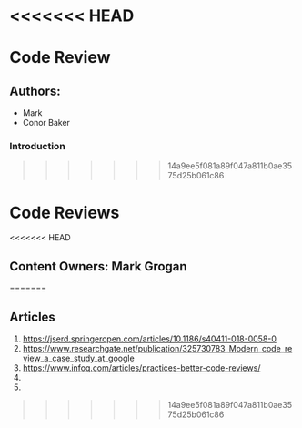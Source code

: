 <<<<<<< HEAD
=======
# **Code Review**

## **Authors:**
* Mark
* Conor Baker

### **Introduction**


>>>>>>> 14a9ee5f081a89f047a811b0ae3575d25b061c86

# Code Reviews 

<<<<<<< HEAD
## Content Owners: Mark Grogan
=======
## **Articles**
1. https://jserd.springeropen.com/articles/10.1186/s40411-018-0058-0
2. https://www.researchgate.net/publication/325730783_Modern_code_review_a_case_study_at_google
3. https://www.infoq.com/articles/practices-better-code-reviews/
4.  
5.  
>>>>>>> 14a9ee5f081a89f047a811b0ae3575d25b061c86
